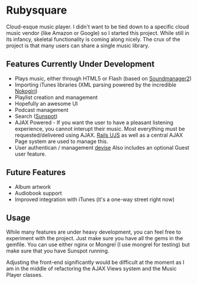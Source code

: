 Rubysquare
==========
Cloud-esque music player. I didn't want to be tied down to a specific cloud music vendor (like Amazon or Google) so I started this project. While still in its infancy, skeletal functionality is coming along nicely.
The crux of the project is that many users can share a single music library.

Features Currently Under Development
--------------
*	Plays music, either through HTML5 or Flash (based on [Soundmanager2](https://github.com/scottschiller/SoundManager2))
*	Importing iTunes libraries (XML parsing powered by the incredible [Nokogiri](https://github.com/tenderlove/nokogiri))
*	Playlist creation and management
*	Hopefully an awesome UI
*	Podcast management
*	Search ([Sunspot](http://outoftime.github.com/sunspot/))
*   AJAX Powered - If you want the user to have a pleasant listening experience, you cannot interupt their music. Most everything must be requested/delivered using AJAX. [Rails UJS](https://github.com/rails/jquery-ujs) as well as a central AJAX Page system are used to manage this.
*   User authentican / management [devise](https://github.com/plataformatec/devise) Also includes an optional Guest user feature.

Future Features
--------------
*	Album artwork
*	Audiobook support
*	Improved integration with iTunes (it's a one-way street right now)

Usage
--------------
While many features are under heavy development, you can feel free to experiment with the project. Just make sure you have all the gems in the gemfile.
You can use either nginx or Mongrel (I use mongrel for testing) but make sure that you have Sunspot running.

Adjusting the front-end significantly would be difficult at the moment as I am in the middle of refactoring the AJAX Views system and the Music Player classes.